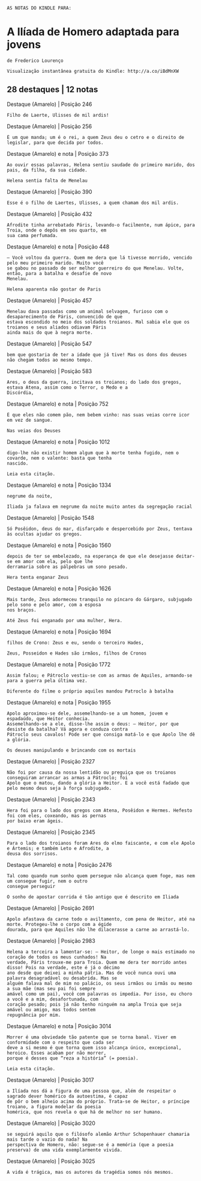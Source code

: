 ```
AS NOTAS DO KINDLE PARA:
```
# A Ilíada de Homero adaptada para jovens

```
de Frederico Lourenço
```
```
Visualização instantânea gratuita do Kindle: http://a.co/iBdMnXW
```
## 28 destaques | 12 notas

Destaque (Amarelo) | Posição 246

```
Filho de Laerte, Ulisses de mil ardis!
```
Destaque (Amarelo) | Posição 256

```
É um que manda; um é o rei, a quem Zeus deu o cetro e o direito de legislar, para que decida por todos.
```
Destaque (Amarelo) e nota | Posição 373

```
Ao ouvir essas palavras, Helena sentiu saudade do primeiro marido, dos pais, da filha, da sua cidade.
```
```
Helena sentia falta de Menelau
```
Destaque (Amarelo) | Posição 390

```
Esse é o filho de Laertes, Ulisses, a quem chamam dos mil ardis.
```
Destaque (Amarelo) | Posição 432

```
Afrodite tinha arrebatado Páris, levando-o facilmente, num ápice, para Troia, onde o depôs em seu quarto, em
sua cama perfumada.
```
Destaque (Amarelo) e nota | Posição 448

```
— Você voltou da guerra. Quem me dera que lá tivesse morrido, vencido pelo meu primeiro marido. Muito você
se gabou no passado de ser melhor guerreiro do que Menelau. Volte, então, para a batalha e desafie de novo
Menelau.
```
```
Helena aparenta não gostar de Paris
```

Destaque (Amarelo) | Posição 457

```
Menelau dava passadas como um animal selvagem, furioso com o desaparecimento de Páris, convencido de que
estava escondido no meio dos soldados troianos. Mal sabia ele que os troianos e seus aliados odiavam Páris
ainda mais do que à negra morte.
```
Destaque (Amarelo) | Posição 547

```
bem que gostaria de ter a idade que já tive! Mas os dons dos deuses não chegam todos ao mesmo tempo.
```
Destaque (Amarelo) | Posição 583

```
Ares, o deus da guerra, incitava os troianos; do lado dos gregos, estava Atena, assim como o Terror, o Medo e a
Discórdia,
```
Destaque (Amarelo) e nota | Posição 752

```
É que eles não comem pão, nem bebem vinho: nas suas veias corre icor em vez de sangue.
```
```
Nas veias dos Deuses
```
Destaque (Amarelo) e nota | Posição 1012

```
digo-lhe não existir homem algum que à morte tenha fugido, nem o covarde, nem o valente: basta que tenha
nascido.
```
```
Leia esta citação.
```
Destaque (Amarelo) e nota | Posição 1334

```
negrume da noite,
```
```
Iliada ja falava em negrume da noite muito antes da segregação racial
```
Destaque (Amarelo) | Posição 1548

```
Só Posêidon, deus do mar, disfarçado e despercebido por Zeus, tentava às ocultas ajudar os gregos.
```
Destaque (Amarelo) e nota | Posição 1560

```
depois de ter se embelezado, na esperança de que ele desejasse deitar-se em amor com ela, pelo que lhe
derramaria sobre as pálpebras um sono pesado.
```
```
Hera tenta enganar Zeus
```

Destaque (Amarelo) e nota | Posição 1626

```
Mais tarde, Zeus adormeceu tranquilo no píncaro do Gárgaro, subjugado pelo sono e pelo amor, com a esposa
nos braços.
```
```
Até Zeus foi enganado por uma mulher, Hera.
```
Destaque (Amarelo) e nota | Posição 1694

```
filhos de Crono: Zeus e eu, sendo o terceiro Hades,
```
```
Zeus, Posseidon e Hades são irmãos, filhos de Cronos
```
Destaque (Amarelo) e nota | Posição 1772

```
Assim falou; e Pátroclo vestiu-se com as armas de Aquiles, armando-se para a guerra pela última vez.
```
```
Diferente do filme o próprio aquiles mandou Patroclo à batalha
```
Destaque (Amarelo) e nota | Posição 1955

```
Apolo aproximou-se dele, assemelhando-se a um homem, jovem e espadaúdo, que Heitor conhecia.
Assemelhando-se a ele, disse-lhe assim o deus: — Heitor, por que desiste da batalha? Vá agora e conduza contra
Pátroclo seus cavalos! Pode ser que consiga matá-lo e que Apolo lhe dê a glória.
```
```
Os deuses manipulando e brincando com os mortais
```
Destaque (Amarelo) | Posição 2327

```
Não foi por causa da nossa lentidão ou preguiça que os troianos conseguiram arrancar as armas a Pátroclo; foi
Apolo que o matou, dando a glória a Heitor. E a você está fadado que pelo mesmo deus seja à força subjugado.
```
Destaque (Amarelo) | Posição 2343

```
Hera foi para o lado dos gregos com Atena, Posêidon e Hermes. Hefesto foi com eles, coxeando, mas as pernas
por baixo eram ágeis.
```
Destaque (Amarelo) | Posição 2345

```
Para o lado dos troianos foram Ares do elmo faiscante, e com ele Apolo e Ártemis; e também Leto e Afrodite, a
deusa dos sorrisos.
```
Destaque (Amarelo) e nota | Posição 2476

```
Tal como quando num sonho quem persegue não alcança quem foge, mas nem um consegue fugir, nem o outro
consegue perseguir
```
```
O sonho de apostar corrida é tão antigo que é descrito em Iliada
```

Destaque (Amarelo) | Posição 2691

```
Apolo afastava da carne todo o aviltamento, com pena de Heitor, até na morte. Protegeu-lhe o corpo com a égide
dourada, para que Aquiles não lhe dilacerasse a carne ao arrastá-lo.
```
Destaque (Amarelo) | Posição 2983

```
Helena a terceira a lamentar-se: — Heitor, de longe o mais estimado no coração de todos os meus cunhados! Na
verdade, Páris trouxe-me para Troia. Quem me dera ter morrido antes disso! Pois na verdade, este é já o décimo
ano desde que deixei a minha pátria. Mas de você nunca ouvi uma palavra desagradável ou desabrida. Mas se
alguém falava mal de mim no palácio, os seus irmãos ou irmãs ou mesmo a sua mãe (mas seu pai foi sempre
amável como um pai), você com palavras os impedia. Por isso, eu choro a você e a mim, desafortunada, com
coração pesado; pois já não tenho ninguém na ampla Troia que seja amável ou amigo, mas todos sentem
repugnância por mim.
```
Destaque (Amarelo) e nota | Posição 3014

```
Morrer é uma obviedade tão patente que se torna banal. Viver em conformidade com o respeito que cada ser
deve a si mesmo é que torna quem isso alcança único, excepcional, heroico. Esses acabam por não morrer,
porque é desses que “reza a história” (= poesia).
```
```
Leia esta citação.
```
Destaque (Amarelo) | Posição 3017

```
a Ilíada nos dá a figura de uma pessoa que, além de respeitar o sagrado dever homérico da autoestima, é capaz
de pôr o bem alheio acima do próprio. Trata-se de Heitor, o príncipe troiano, a figura modelar da poesia
homérica, que nos revela o que há de melhor no ser humano.
```
Destaque (Amarelo) | Posição 3020

```
se seguirá aquilo que o filósofo alemão Arthur Schopenhauer chamaria mais tarde o vazio do nada? Na
perspectiva de Homero, não: segue-se é a memória (que a poesia preserva) de uma vida exemplarmente vivida.
```
Destaque (Amarelo) | Posição 3025

```
A vida é trágica, mas os autores da tragédia somos nós mesmos.
```

